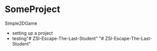 # SomeProject
 Simple2DGame
- setting up a project
- testing"# ZSI-Escape-The-Last-Student" 
"# ZSI-Escape-The-Last-Student" 
